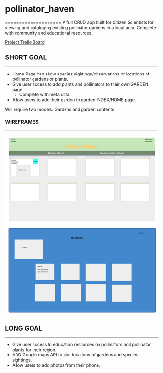 # pollinator_haven
====================
A full CRUD app built for Citizen Scientists for viewing and cataloging existing pollinator gardens in a local area. Complete with community and educational resources.

[Project Trello Board](https://trello.com/invite/b/GfFsJfUd/de7a97b7975b3a2a5402b3b51c150e28/pollinator-haven)

## SHORT GOAL
-----------------
- Home Page can show species sightings/observations or locations of pollinator gardens or plants.
- Give user access to add plants and pollinators to their own GARDEN page.
  - Complete with meta data.
- Allow users to add their garden to garden INDEX/HOME page.

Will require two models. Gardens and garden contents

### WIREFRAMES
-------------------
![Wire Frame 1](./Images/home.png)
![Wire Frame 2](./Images/my_garden.png)


## LONG GOAL
-------------------
- Give user access to education resources on pollinators and pollinator plants for their region.
- ADD Google maps API to plot locations of gardens and species sightings.
- Allow users to add photos from their phone.

##
